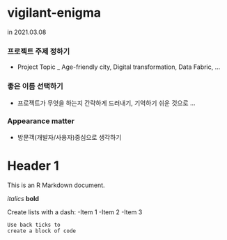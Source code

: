 # vigilant-enigma

in 2021.03.08 

### 프로젝트 주제 정하기

- Project Topic _ Age-friendly city, Digital transformation, Data Fabric, ...

### 좋은 이름 선택하기

- 프로젝트가 무엇을 하는지 간략하게 드러내기, 기억하기 쉬운 것으로 ...

### Appearance matter 

- 방문객(개발자/사용자)중심으로 생각하기




# Header 1

This is an R Markdown document.

*italics*
**bold**

Create lists with a dash:
-Item 1
-Item 2
-Item 3

```
Use back ticks to
create a block of code
```

